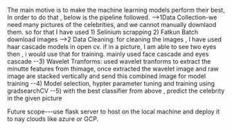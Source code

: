The main motive is to make the machine learning models perform their best, In order to do that , below is the pipeline followed.
-->1Data Collection-we need many pictures of the celebrities, and we cannot manually downlaod them. so for that I have used 
                 1) Selinium scrapping
                 2) Fatkun Batch download images
-->2 Data Cleaning: for cleaning the images , I have used haar cascade models in open cv. if in a picture, I am able to see two eyes then , i would use that for training. 
                    mainly used face cascade and eyes cascade
--3) Wavelet Tranforms: used wavelet tranforms to extract the minutte features from thimage, once extracted the wavelet image and raw image are stacked vertically and send this combined image for model training
--4) Model selection, hypter  parameter tuning and training using gradsearchCV 
--5) with the best classifier from above , predict the celebrity in the given picture 



Future scope---use flask server to host on the local machine and deploy it to nay clouds like azure or GCP.
                   
